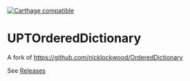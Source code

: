 [![Carthage compatible](https://img.shields.io/badge/Carthage-compatible-4BC51D.svg?style=flat)](https://github.com/Carthage/Carthage)

# UPTOrderedDictionary

A fork of https://github.com/nicklockwood/OrderedDictionary

See [Releases](https://github.com/nashy-uptick/OrderedDictionary/releases/tag/1.0.0)
